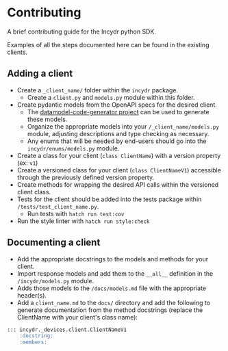 # Contributing
A brief contributing guide for the Incydr python SDK.

Examples of all the steps documented  here can be found in the existing clients.

## Adding a client


- Create a `_client_name/` folder within the `incydr` package.
  - Create a `client.py` and `models.py` module within this folder.
- Create pydantic models from the OpenAPI specs for the desired client.
  - The [datamodel-code-generator project](https://pydantic-docs.helpmanual.io/datamodel_code_generator/) can be used to generate these models.
  - Organize the appropriate models into your `/_client_name/models.py` module, adjusting descriptions and type checking as necessary.
  - Any enums that will be needed by end-users should go into the `incydr/enums/models.py` module.
- Create a class for your client (`class ClientName`) with a version property (ex: `v1`)
- Create a versioned class for your client (`class ClientNameV1`) accessible through the previously defined version property.
- Create methods for wrapping the desired API calls within the versioned client class.
- Tests for the client should be added into the tests package within `/tests/test_client_name.py`.
  - Run tests with `hatch run test:cov`
- Run the style linter with `hatch run style:check`

## Documenting a client

- Add the appropriate docstrings to the models and methods for your client.
- Import response models and add them to the `__all__` definition in the `/incydr/models.py` module.
- Adds those models to the `/docs/models.md` file with the appropriate header(s).
- Add a `client_name.md` to the `docs/` directory and add the following to generate documentation from the method docstrings (replace the ClientName with your client's class name):

```markdown
::: incydr._devices.client.ClientNameV1
    :docstring:
    :members:
```
